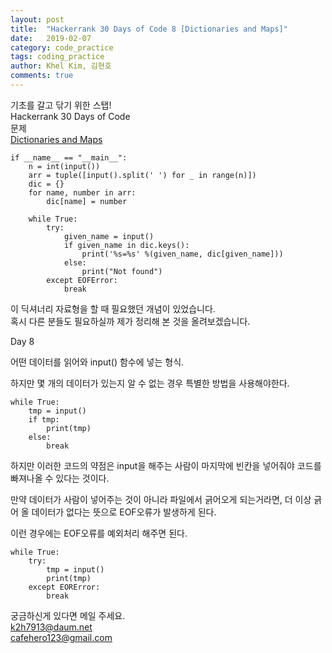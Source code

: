 ```yaml
---
layout: post
title:  "Hackerrank 30 Days of Code 8 [Dictionaries and Maps]"
date:   2019-02-07
category: code_practice
tags: coding_practice
author: Khel Kim, 김현호
comments: true
---
```


기초를 갈고 닦기 위한 스탭!  
Hackerrank 30 Days of Code  
문제   
[Dictionaries and Maps](https://www.hackerrank.com/challenges/30-dictionaries-and-maps/problem)

~~~
if __name__ == "__main__":
    n = int(input())
    arr = tuple([input().split(' ') for _ in range(n)])
    dic = {}
    for name, number in arr:
        dic[name] = number

    while True:
        try:
            given_name = input()
            if given_name in dic.keys():
                print('%s=%s' %(given_name, dic[given_name]))
            else:
                print("Not found")
        except EOFError:
            break
~~~

이 딕셔너리 자료형을 할 때 필요했던 개념이 있었습니다.  
혹시 다른 분들도 필요하실까 제가 정리해 본 것을 올려보겠습니다.  

Day 8

어떤 데이터를 읽어와 input() 함수에 넣는 형식.

하지만 몇 개의 데이터가 있는지 알 수 없는 경우 특별한 방법을 사용해야한다.

~~~
while True:
    tmp = input()
    if tmp:
        print(tmp)
    else:
        break
~~~
하지만 이러한 코드의 약점은 input을 해주는 사람이 마지막에 빈칸을 넣어줘야 코드를 빠져나올 수 있다는 것이다.  

만약 데이터가 사람이 넣어주는 것이 아니라 파일에서 긁어오게 되는거라면, 더 이상 긁어 올 데이터가 없다는 뜻으로 EOF오류가 발생하게 된다.  

이런 경우에는 EOF오류를 예외처리 해주면 된다.  

~~~
while True:
    try:
        tmp = input()
        print(tmp)
    except EORError:
        break
~~~

궁금하신게 있다면 메일 주세요.  
k2h7913@daum.net  
cafehero123@gmail.com  
